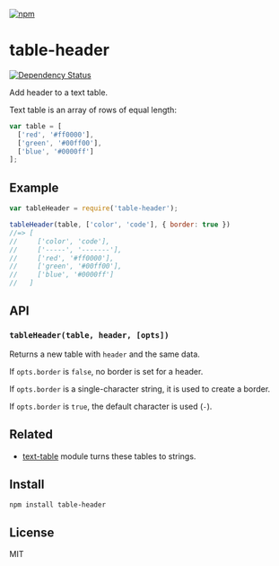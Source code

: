 [![npm](https://nodei.co/npm/table-header.png)](https://nodei.co/npm/table-header/)

# table-header

[![Dependency Status][david-badge]][david]

Add header to a text table.

Text table is an array of rows of equal length:

```js
var table = [
  ['red', '#ff0000'],
  ['green', '#00ff00'],
  ['blue', '#0000ff']
];
```

[david]: https://david-dm.org/eush77/table-header
[david-badge]: https://david-dm.org/eush77/table-header.png

## Example

```js
var tableHeader = require('table-header');

tableHeader(table, ['color', 'code'], { border: true })
//=> [
//     ['color', 'code'],
//     ['-----', '-------'],
//     ['red', '#ff0000'],
//     ['green', '#00ff00'],
//     ['blue', '#0000ff']
//   ]
```

## API

### `tableHeader(table, header, [opts])`

Returns a new table with `header` and the same data.

If `opts.border` is `false`, no border is set for a header.

If `opts.border` is a single-character string, it is used to create a border.

If `opts.border` is `true`, the default character is used (`-`).

## Related

- [text-table] module turns these tables to strings.

[text-table]: http://npm.im/text-table

## Install

```
npm install table-header
```

## License

MIT
